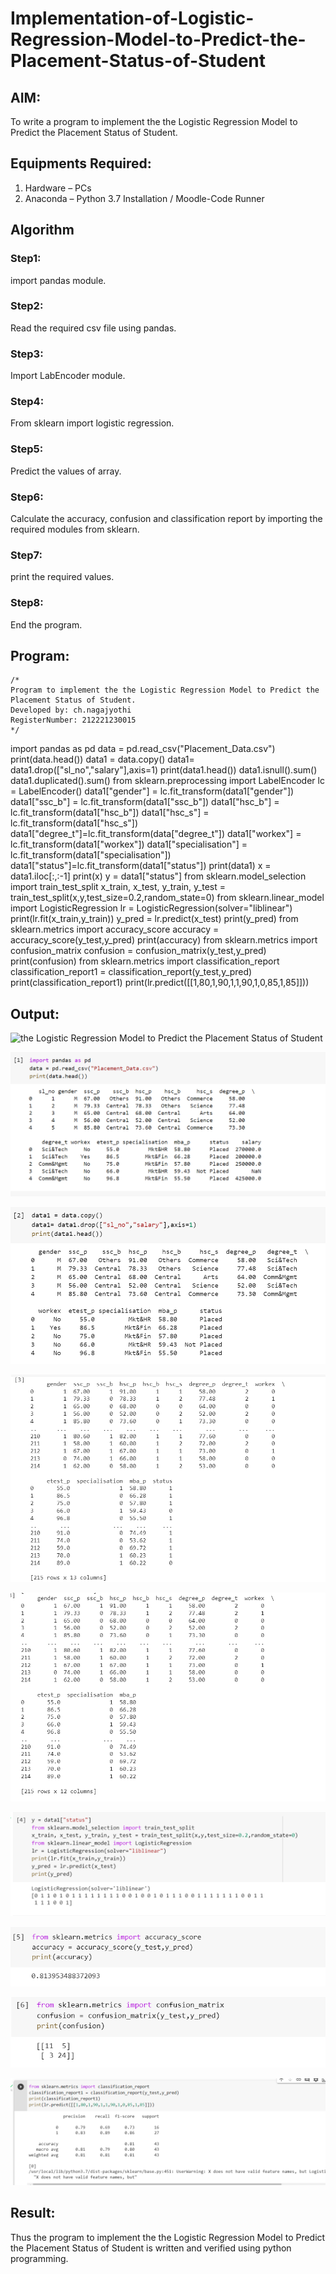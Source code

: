 # Implementation-of-Logistic-Regression-Model-to-Predict-the-Placement-Status-of-Student

## AIM:
To write a program to implement the the Logistic Regression Model to Predict the Placement Status of Student.

## Equipments Required:
1. Hardware – PCs
2. Anaconda – Python 3.7 Installation / Moodle-Code Runner

## Algorithm
### Step1:
import pandas module.
### Step2:
Read the required csv file using pandas.
### Step3:
Import LabEncoder module. 
### Step4:
From sklearn import logistic regression.
### Step5:
Predict the values of array. 
### Step6:
Calculate the accuracy, confusion and classification report by importing the required modules from sklearn.
### Step7:
print the required values. 
### Step8:
End the program.



## Program:
```
/*
Program to implement the the Logistic Regression Model to Predict the Placement Status of Student.
Developed by: ch.nagajyothi
RegisterNumber: 212221230015 
*/
```
import pandas as pd
data = pd.read_csv("Placement_Data.csv")
print(data.head())
data1 = data.copy()
data1= data1.drop(["sl_no","salary"],axis=1)
print(data1.head())
data1.isnull().sum()
data1.duplicated().sum()
from sklearn.preprocessing import LabelEncoder
lc = LabelEncoder()
data1["gender"] = lc.fit_transform(data1["gender"])
data1["ssc_b"] = lc.fit_transform(data1["ssc_b"])
data1["hsc_b"] = lc.fit_transform(data1["hsc_b"])
data1["hsc_s"] = lc.fit_transform(data1["hsc_s"])
data1["degree_t"]=lc.fit_transform(data["degree_t"])
data1["workex"] = lc.fit_transform(data1["workex"])
data1["specialisation"] = lc.fit_transform(data1["specialisation"])
data1["status"]=lc.fit_transform(data1["status"])
print(data1)
x = data1.iloc[:,:-1]
print(x)
y = data1["status"]
from sklearn.model_selection import train_test_split
x_train, x_test, y_train, y_test = train_test_split(x,y,test_size=0.2,random_state=0)
from sklearn.linear_model import LogisticRegression
lr = LogisticRegression(solver="liblinear")
print(lr.fit(x_train,y_train))
y_pred = lr.predict(x_test)
print(y_pred)
from sklearn.metrics import accuracy_score
accuracy = accuracy_score(y_test,y_pred)
print(accuracy)
from sklearn.metrics import confusion_matrix
confusion = confusion_matrix(y_test,y_pred)
print(confusion)
from sklearn.metrics import classification_report
classification_report1 = classification_report(y_test,y_pred)
print(classification_report1)
print(lr.predict([[1,80,1,90,1,1,90,1,0,85,1,85]]))


## Output:
![the Logistic Regression Model to Predict the Placement Status of Student](sam.png)

![output](./z5.png)

![output](./z6.png)

![output](./z7.png)

![output](./z8.png)

![output](./z9.png)

![output](./z10.png)

![output](./z11.png)

![output](./z12.png)

## Result:
Thus the program to implement the the Logistic Regression Model to Predict the Placement Status of Student is written and verified using python programming.
